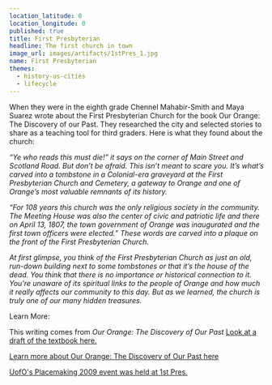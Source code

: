 ```yaml
---
location_latitude: 0
location_longitude: 0
published: true
title: First Presbyterian
headline: The first church in town
image_url: images/artifacts/1stPres_1.jpg
name: First Presbyterian
themes:
  - history-us-cities
  - lifecycle
---
```

When they were in the eighth grade Chennel Mahabir-Smith and Maya Suarez wrote about the First Presbyterian Church for the book Our Orange: The Discovery of our Past.  They researched the city and selected stories to share as a teaching tool for third graders.  Here is what they found about the church:  

_“Ye who reads this must die!” it says on the corner of Main Street and Scotland Road. But don’t be afraid. This isn’t meant to scare you. It’s what’s carved into a tombstone in a Colonial-era graveyard at the First Presbyterian Church and Cemetery, a gateway to Orange and one of Orange’s most valuable remnants of its history._  

_“For 108 years this church was the only religious society in the community. The Meeting House was also the center of civic and patriotic life and there on April 13, 1807, the town government of Orange was inaugurated and the first town officers were elected.” These words are carved into a plaque on the front of the First Presbyterian Church._  

_At first glimpse, you think of the First Presbyterian Church as just an old, run-down building next to some tombstones or that it’s the house of the dead. You think that there is no importance or historical connection to it. You’re unaware of its spiritual links to the people of Orange and how much it really affects our community to this day. But as we learned, the church is truly one of our many hidden treasures._  

Learn More:  

This writing comes from _Our Orange: The Discovery of Our Past_ 
[Look at a draft of the textbook here.](http://www.universityoforange.org/newsite/our-orange-the-discovery-of-our-past)

[Learn more about Our Orange: The Discovery of Our Past here](https://vimeo.com/117972168)  

[UofO's Placemaking 2009 event was held at 1st Pres.](http://hiddentreasuresoforange.tumblr.com/post/111440093204/how-do-we-practice-urbanism-at-the-university-of)
